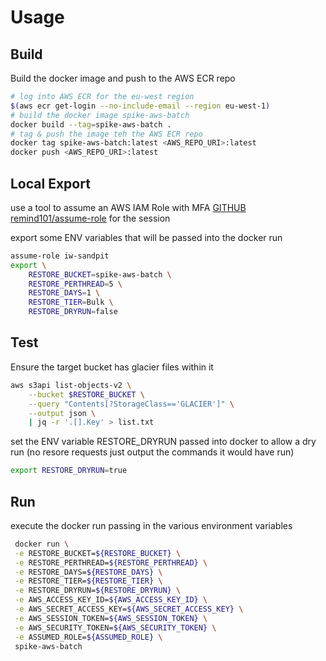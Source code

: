 # Usage

## Build
Build the docker image and push to the AWS ECR repo
```bash
# log into AWS ECR for the eu-west region
$(aws ecr get-login --no-include-email --region eu-west-1)
# build the docker image spike-aws-batch
docker build --tag=spike-aws-batch .
# tag & push the image teh the AWS ECR repo
docker tag spike-aws-batch:latest <AWS_REPO_URI>:latest
docker push <AWS_REPO_URI>:latest
```

## Local Export

use a tool to assume an AWS IAM Role with MFA [GITHUB remind101/assume-role](https://github.com/remind101/assume-role) for the session

export some ENV variables that will be passed into the docker run
```bash
assume-role iw-sandpit
export \
    RESTORE_BUCKET=spike-aws-batch \
    RESTORE_PERTHREAD=5 \
    RESTORE_DAYS=1 \
    RESTORE_TIER=Bulk \
    RESTORE_DRYRUN=false
```

## Test 

Ensure the target bucket has glacier files within it
```bash
aws s3api list-objects-v2 \
    --bucket $RESTORE_BUCKET \
    --query "Contents[?StorageClass=='GLACIER']" \
    --output json \
    | jq -r '.[].Key' > list.txt
```

set the ENV variable RESTORE_DRYRUN passed into docker to allow a dry run (no resore requests just output the commands it would have run)
```bash
export RESTORE_DRYRUN=true
```

## Run
execute the docker run passing in the various environment variables
```bash
 docker run \
 -e RESTORE_BUCKET=${RESTORE_BUCKET} \
 -e RESTORE_PERTHREAD=${RESTORE_PERTHREAD} \
 -e RESTORE_DAYS=${RESTORE_DAYS} \
 -e RESTORE_TIER=${RESTORE_TIER} \
 -e RESTORE_DRYRUN=${RESTORE_DRYRUN} \
 -e AWS_ACCESS_KEY_ID=${AWS_ACCESS_KEY_ID} \
 -e AWS_SECRET_ACCESS_KEY=${AWS_SECRET_ACCESS_KEY} \
 -e AWS_SESSION_TOKEN=${AWS_SESSION_TOKEN} \
 -e AWS_SECURITY_TOKEN=${AWS_SECURITY_TOKEN} \
 -e ASSUMED_ROLE=${ASSUMED_ROLE} \
 spike-aws-batch 
 ```